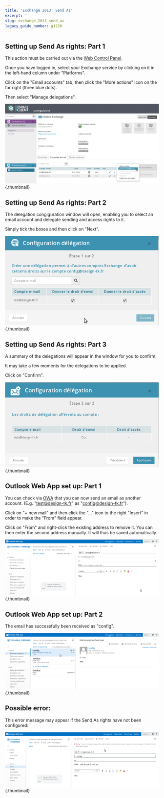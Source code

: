 ```yaml
---
title: 'Exchange 2013: Send As'
excerpt: ''
slug: exchange_2013_send_as
legacy_guide_number: g1250
---
```



## Setting up Send As rights: Part 1
This action must be carried out via the [Web Control Panel](https://www.ovh.com/manager/web/login.html).

Once you have logged in, select your Exchange service by clicking on it in the left-hand column under "Platforms".

Click on the "Email accounts" tab, then click the "More actions" icon on the far right (three blue dots).

Then select "Manage delegations".

![](images/img_1208.jpg){.thumbnail}


## Setting up Send As rights: Part 2
The delegation congiguration window will open, enabling you to select an email account and delegate sending and access rights to it.

Simply tick the boxes and then click on "Next".

![](images/img_1209.jpg){.thumbnail}


## Setting up Send As rights: Part 3
A summary of the delegations will appear in the window for you to confirm.

It may take a few moments for the delegations to be applied.

Click on "Confirm".

![](images/img_1063.jpg){.thumbnail}


## Outlook Web App set up: Part 1
You can check via [OWA](https://ex.mail.ovh.net/owa) that you can now send an email as another account. (E.g. "test@design-tk.fr" as "config@design-tk.fr").

Click on "+ new mail" and then click the "..." icon to the right "Insert" in order to make the "From" field appear. 

Click on "From" and right-click the existing address to remove it. You can then enter the second address manually.
It will thus be saved automatically.

![](images/img_1325.jpg){.thumbnail}


## Outlook Web App set up: Part 2
The email has successfully been received as "config".

![](images/img_1032.jpg){.thumbnail}


## Possible error:
This error message may appear if the Send As rights have not been configured:

![](images/img_1033.jpg){.thumbnail}

